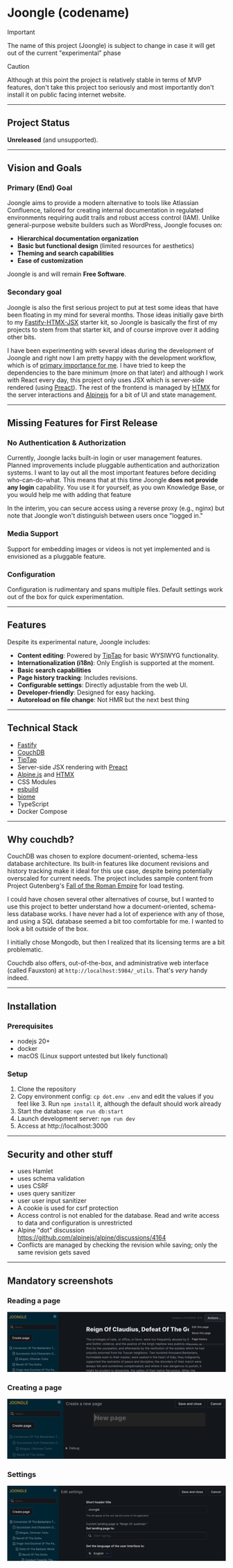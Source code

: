 # Joongle (codename)

> [!IMPORTANT]
> The name of this project (Joongle) is subject to change in case it will get out of the current "experimental" phase

> [!CAUTION]
> Although at this point the project is relatively stable in terms of MVP features, don't take this project too seriously and most importantly don't install it on public facing internet website.

---

## Project Status

**Unreleased** (and unsupported).

---

## Vision and Goals

### Primary (End) Goal
Joongle aims to provide a modern alternative to tools like Atlassian Confluence, tailored for creating internal documentation in regulated environments requiring audit trails and robust access control (IAM). Unlike general-purpose website builders such as WordPress, Joongle focuses on:
- **Hierarchical documentation organization**
- **Basic but functional design** (limited resources for aesthetics)
- **Theming and search capabilities**
- **Ease of customization**

Joongle is and will remain **Free Software**.

### Secondary goal

Joongle is also the first serious project to put at test some ideas that have been floating in my mind for several months. Those ideas initially gave birth to my [Fastify-HTMX-JSX](https://github.com/claudioc/fastify-htmx-ts-starter-kit) starter kit, so Joongle is basically the first of my projects to stem from that starter kit, and of course improve over it adding other bits.

I have been experimenting with several ideas during the development of Joongle and right now I am pretty happy with the development workflow, which is of [primary importance for me](https://claudio.cica.li/posts/2024/using-nodejs-for-everything/). I have tried to keep the dependencies to the bare minimum (more on that later) and although I work with React every day, this project only uses JSX which is server-side rendered (using [Preact](https://preactjs.com/)). The rest of the frontend is managed by [HTMX](https://htmx.org/) for the server interactions and [Alpinejs](https://alpinejs.dev/) for a bit of UI and state management.

---

## Missing Features for First Release

### No Authentication & Authorization
Currently, Joongle lacks built-in login or user management features. Planned improvements include pluggable authentication and authorization systems. I want to lay out all the most important features before deciding who-can-do-what. This means that at this time Joongle **does not provide any login** capability. You use it for yourself, as you own Knowledge Base, or you would help me with adding that feature

In the interim, you can secure access using a reverse proxy (e.g., nginx) but note that Joongle won't distinguish between users once "logged in."

### Media Support
Support for embedding images or videos is not yet implemented and is envisioned as a pluggable feature.

### Configuration
Configuration is rudimentary and spans multiple files. Default settings work out of the box for quick experimentation.

---

## Features

Despite its experimental nature, Joongle includes:

- **Content editing**: Powered by [TipTap](https://tiptap.dev/) for basic WYSIWYG functionality.
- **Internationalization (i18n)**: Only English is supported at the moment.
- **Basic search capabilities**
- **Page history tracking**: Includes revisions.
- **Configurable settings**: Directly adjustable from the web UI.
- **Developer-friendly**: Designed for easy hacking.
- **Autoreload on file change**: Not HMR but the next best thing

---

## Technical Stack

- [Fastify](https://www.fastify.io/)
- [CouchDB](https://couchdb.apache.org/)
- [TipTap](https://tiptap.dev/)
- Server-side JSX rendering with [Preact](https://preactjs.com/)
- [Alpine.js](https://alpinejs.dev/) and [HTMX](https://htmx.org/)
- CSS Modules
- [esbuild](https://esbuild.github.io/)
- [biome](https://biome.sh/)
- TypeScript
- Docker Compose

---

## Why couchdb?

CouchDB was chosen to explore document-oriented, schema-less database architecture. Its built-in features like document revisions and history tracking make it ideal for this use case, despite being potentially overscaled for current needs. The project includes sample content from Project Gutenberg's [Fall of the Roman Empire](https://www.gutenberg.org/ebooks/890) for load testing.

I could have chosen several other alternatives of course, but I wanted to use this project to better understand how a document-oriented, schema-less database works. I have never had a lot of experience with any of those, and using a SQL database seemed a bit too comfortable for me. I wanted to look a bit outside of the box.

I initially chose Mongodb, but then I realized that its licensing terms are a bit problematic.

Couchdb also offers, out-of-the-box, and administrative web interface (called Fauxston) at `http://localhost:5984/_utils`. That's _very_ handy indeed.

---

## Installation

### Prerequisites
- nodejs 20+
- docker
- macOS (Linux support untested but likely functional)

### Setup
1. Clone the repository
2. Copy environment config: `cp dot.env .env` and edit the values if you feel like 3. Run `npm install`
it, although the default should work already
4. Start the database: `npm run db:start`
5. Launch development server: `npm run dev`
6. Access at http://localhost:3000

---

## Security and other stuff
- uses Hamlet
- uses schema validation
- uses CSRF
- uses query sanitizer
- user user input sanitizer
- A cookie is used for csrf protection
- Access control is not enabled for the database. Read and write access to data and configuration is unrestricted
- Alpine "dot" discussion https://github.com/alpinejs/alpine/discussions/4164
- Conflicts are managed by checking the revision while saving; only the same revision gets saved

---

## Mandatory screenshots

### Reading a page

![Screenshot of how reading a page looks like](/docs/any-page.png)

### Creating a page

![Screenshot of how editing a page looks like](/docs/creating-page.png)

### Settings

![Screenshot of how the settings page looks like](/docs/settings.png)
